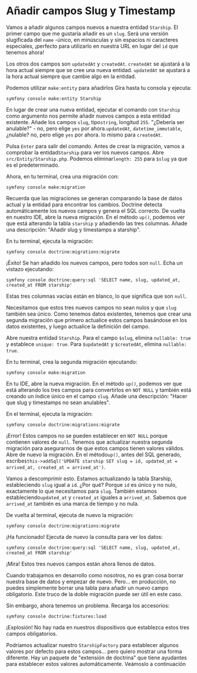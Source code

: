 # Añadir campos Slug y Timestamp

Vamos a añadir algunos campos nuevos a nuestra entidad `Starship`. El primer campo que me gustaría añadir es un `slug`. Será una versión slugificada del `name` -único, en minúsculas y sin espacios ni caracteres especiales, ¡perfecto para utilizarlo en nuestra URL en lugar del `id` que tenemos ahora!

Los otros dos campos son `updatedAt` y `createdAt`. `createdAt` se ajustará a la hora actual siempre que se cree una nueva entidad. `updatedAt` se ajustará a la hora actual siempre que cambie algo en la entidad.

Podemos utilizar `make:entity` para añadirlos Gira hasta tu consola y ejecuta:

```terminal
symfony console make:entity Starship
```

En lugar de crear una nueva entidad, ejecutar el comando con `Starship` como argumento nos permite añadir nuevos campos a esta entidad existente. Añade los campos `slug`, tipo`string`, longitud `255`. "¿Debería ser anulable?" - no, pero elige `yes` por ahora.`updatedAt`, `datetime_immutable`, ¿nulable? no, pero elige `yes` por ahora. lo mismo para `createdAt`.

Pulsa `Enter` para salir del comando. Antes de crear la migración, vamos a comprobar la entidad`Starship` para ver los nuevos campos. Abre `src/Entity/Starship.php`. Podemos eliminar`length: 255` para `$slug` ya que es el predeterminado.

Ahora, en tu terminal, crea una migración con:

```terminal
symfony console make:migration
```

Recuerda que las migraciones se generan comparando la base de datos actual y la entidad para encontrar los cambios. Doctrine detecta automáticamente los nuevos campos y genera el SQL correcto. De vuelta en nuestro IDE, abre la nueva migración. En el método `up()`, podemos ver que está alterando la tabla `starship` y añadiendo las tres columnas. Añade una descripción: "Añadir slug y timestamps a starship".

En tu terminal, ejecuta la migración:

```terminal
symfony console doctrine:migrations:migrate
```

¡Éxito! Se han añadido los nuevos campos, pero todos son `null`. Echa un vistazo ejecutando:

```terminal
symfony console doctrine:query:sql 'SELECT name, slug, updated_at, created_at FROM starship'
```

Estas tres columnas vacías están en blanco, lo que significa que son `null`.

Necesitamos que estos tres nuevos campos no sean nulos y que `slug` también sea único. Como tenemos datos existentes, tenemos que crear una segunda migración que primero actualice estos campos basándose en los datos existentes, y luego actualice la definición del campo.

Abre nuestra entidad `Starship`. Para el campo `$slug`, elimina `nullable: true` y establece `unique: true`. Para `$updatedAt` y `$createdAt`, elimina `nullable: true`.

En tu terminal, crea la segunda migración ejecutando:

```terminal
symfony console make:migration
```

En tu IDE, abre la nueva migración. En el método `up()`, podemos ver que está alterando los tres campos para convertirlos en `NOT NULL` y también está creando un índice único en el campo `slug`. Añade una descripción: "Hacer que slug y timestamps no sean anulables".

En el terminal, ejecuta la migración:

```terminal
symfony console doctrine:migrations:migrate
```

¡Error! Estos campos no se pueden establecer en `NOT NULL` porque contienen valores de `null`. Tenemos que actualizar nuestra segunda migración para asegurarnos de que estos campos tienen valores válidos. Abre de nuevo la migración. En el método`up()`, antes del SQL generado, escribe`$this->addSql('UPDATE starship SET slug = id, updated_at = arrived_at, created_at = arrived_at')`.

Vamos a descomprimir esto. Estamos actualizando la tabla Starship, estableciendo `slug` igual a `id`. ¿Por qué? Porque `id` es único y no nulo, exactamente lo que necesitamos para `slug`. También estamos estableciendo`updated_at` y `created_at` iguales a `arrived_at`. Sabemos que `arrived_at` también es una marca de tiempo y no nula.

De vuelta al terminal, ejecuta de nuevo la migración:

```terminal
symfony console doctrine:migrations:migrate
```

¡Ha funcionado! Ejecuta de nuevo la consulta para ver los datos:

```terminal
symfony console doctrine:query:sql 'SELECT name, slug, updated_at, created_at FROM starship'
```

¡Mira! Estos tres nuevos campos están ahora llenos de datos.

Cuando trabajamos en desarrollo como nosotros, no es gran cosa borrar nuestra base de datos y empezar de nuevo. Pero... en producción, no puedes simplemente borrar una tabla para añadir un nuevo campo obligatorio. Este truco de la doble migración puede ser útil en este caso.

Sin embargo, ahora tenemos un problema. Recarga los accesorios:

```terminal
symfony console doctrine:fixtures:load
```

¡Explosión! No hay nada en nuestros dispositivos que establezca estos tres campos obligatorios.

Podríamos actualizar nuestro `StarshipFactory` para establecer algunos valores por defecto para estos campos... pero quiero mostrar una forma diferente. Hay un paquete de "extensión de doctrina" que tiene ayudantes para establecer estos valores automáticamente. Veámoslo a continuación
